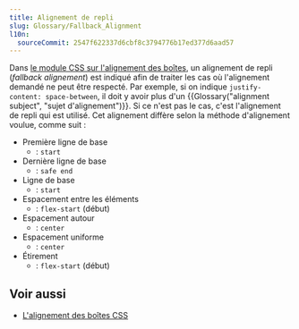 ```yaml
---
title: Alignement de repli
slug: Glossary/Fallback_Alignment
l10n:
  sourceCommit: 2547f622337d6cbf8c3794776b17ed377d6aad57
---
```


Dans [le module CSS sur l'alignement des boîtes](/fr/docs/Web/CSS/CSS_box_alignment), un alignement de repli (<i lang="en">fallback alignement</i>) est indiqué afin de traiter les cas où l'alignement demandé ne peut être respecté. Par exemple, si on indique `justify-content: space-between`, il doit y avoir plus d'un {{Glossary("alignment subject", "sujet d'alignement")}}. Si ce n'est pas le cas, c'est l'alignement de repli qui est utilisé. Cet alignement diffère selon la méthode d'alignement voulue, comme suit&nbsp;:

- Première ligne de base
  - : `start`
- Dernière ligne de base
  - : `safe end`
- Ligne de base
  - : `start`
- Espacement entre les éléments
  - : `flex-start` (début)
- Espacement autour
  - : `center`
- Espacement uniforme
  - : `center`
- Étirement
  - : `flex-start` (début)

## Voir aussi

- [L'alignement des boîtes CSS](/fr/docs/Web/CSS/CSS_box_alignment)
